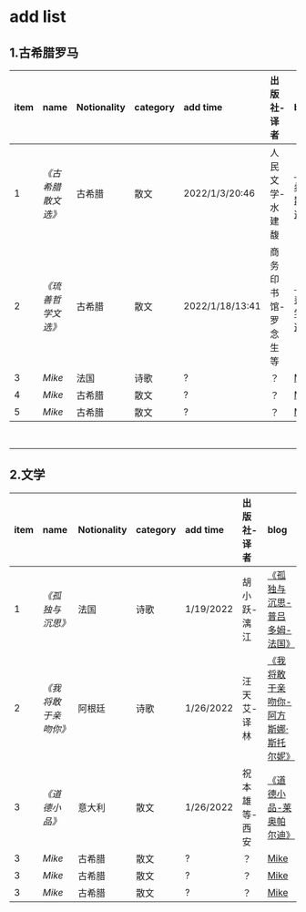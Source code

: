 # add list  
## 1.古希腊罗马

| item  |     name     |Notionality| category | add time |  出版社-译者 |  blog|  
| :- | :-------| :------ | :-----  | :----- |:-----| :------------------- |  
| 1 | _《古希腊散文选》_ |古希腊|散文 | 2022/1/3/20:46 |人民文学-水建馥 | [《古希腊散文选》](https://github.com/rasputin2020/Study_Note_data/blob/50df3f1b9ef8c5bf545413b53dd3a849c569311b/%E8%AF%BB%E4%B9%A6%E7%AC%94%E8%AE%B0/%E5%8F%A4%E5%B8%8C%E8%85%8A%E7%BD%97%E9%A9%AC/220103%E5%8F%A4%E5%B8%8C%E8%85%8A%E6%95%A3%E6%96%87%E9%80%89.md) |  
| 2 | _《琉善哲学文选》_|古希腊|散文 |  2022/1/18/13:41|商务印书馆-罗念生等 | [《琉善哲学文选》](https://github.com/rasputin2020/Study_Note_data/blob/50df3f1b9ef8c5bf545413b53dd3a849c569311b/%E8%AF%BB%E4%B9%A6%E7%AC%94%E8%AE%B0/%E5%8F%A4%E5%B8%8C%E8%85%8A%E7%BD%97%E9%A9%AC/220118%E7%90%89%E5%96%84%E5%93%B2%E5%AD%A6%E6%96%87%E9%80%89.md)
| 3 | _Mike_  |法国|诗歌  |  ? |？ | [Mike](link)    |    
| 4 | _Mike_  |古希腊|散文   |  ? |？  | [Mike](link)   |    
| 5 | _Mike_  |古希腊|散文  |  ? |？ | [Mike](link)    |  









&nbsp;
***
## 2.文学
| item|name|Notionality|category|add time| 出版社-译者 | blog|  
| :- | :-------| :---------- | :---------  | :--------- |:-----| :-------------|
| 1 | _《孤独与沉思》_  |法国|诗歌  |  1/19/2022|胡小跃-漓江 | [《孤独与沉思-普吕多姆-法国》](https://github.com/rasputin2020/Study_Note_data/blob/f79c262a2b0f18faf902151991ffbc15a42a4e64/%E8%AF%BB%E4%B9%A6%E7%AC%94%E8%AE%B0/%E6%96%87%E5%AD%A6/%E8%AF%97%E6%AD%8C/%E5%AD%A4%E7%8B%AC%E4%B8%8E%E6%B2%89%E6%80%9D-%E6%99%AE%E5%90%95%E5%A4%9A%E5%A7%86-%E6%B3%95%E5%9B%BD.md) |   
| 2 | _《我将敢于亲吻你》_ |阿根廷|诗歌   |1/26/2022 |汪天艾-译林  | [《我将敢于亲吻你-阿方斯娜·斯托尔妮》](https://github.com/rasputin2020/Study_Note_data/blob/199e92bf99d1a2910d19cdc188e78dceb2e4308d/%E8%AF%BB%E4%B9%A6%E7%AC%94%E8%AE%B0/%E6%96%87%E5%AD%A6/%E8%AF%97%E6%AD%8C/%E6%88%91%E5%B0%86%E6%95%A2%E4%BA%8E%E4%BA%B2%E5%90%BB%E4%BD%A0-%E9%98%BF%E6%96%B9%E6%96%AF%E5%A8%9C%C2%B7%E6%96%AF%E6%89%98%E5%B0%94%E5%A6%AE-%E9%98%BF%E6%A0%B9%E5%BB%B7.md)|    
| 3 | _《道德小品》_ |意大利|散文  |  1/26/2022 |祝本雄等-西安 | [《道德小品-莱奥帕尔迪》](https://github.com/rasputin2020/Study_Note_data/blob/87fbdaece01db22c3ebf11b67d38ad7ba4006154/%E8%AF%BB%E4%B9%A6%E7%AC%94%E8%AE%B0/%E6%96%87%E5%AD%A6/%E6%84%8F%E5%A4%A7%E5%88%A9/%E9%81%93%E5%BE%B7%E5%B0%8F%E5%93%81-%E8%8E%B1%E5%A5%A5%E5%B8%95%E5%B0%94%E8%BF%AA.md) | 
| 3 | _Mike_  |古希腊|散文  |  ? |？ | [Mike](link)    | 
| 3 | _Mike_  |古希腊|散文  |  ? |？ | [Mike](link)    | 
| 3 | _Mike_  |古希腊|散文  |  ? |？ | [Mike](link)    | 



